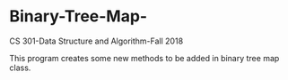 # Binary-Tree-Map-

CS 301-Data Structure and Algorithm-Fall 2018

This program creates some new methods to be added in binary tree map class. 
